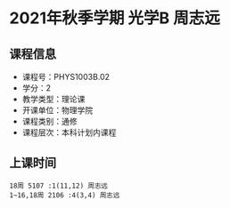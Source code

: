 # 2021年秋季学期 光学B 周志远






## 课程信息

- 课程号：PHYS1003B.02
- 学分：2
- 教学类型：理论课
- 开课单位：物理学院
- 课程类别：通修
- 课程层次：本科计划内课程

## 上课时间

```
18周 5107 :1(11,12) 周志远
1~16,18周 2106 :4(3,4) 周志远
```

